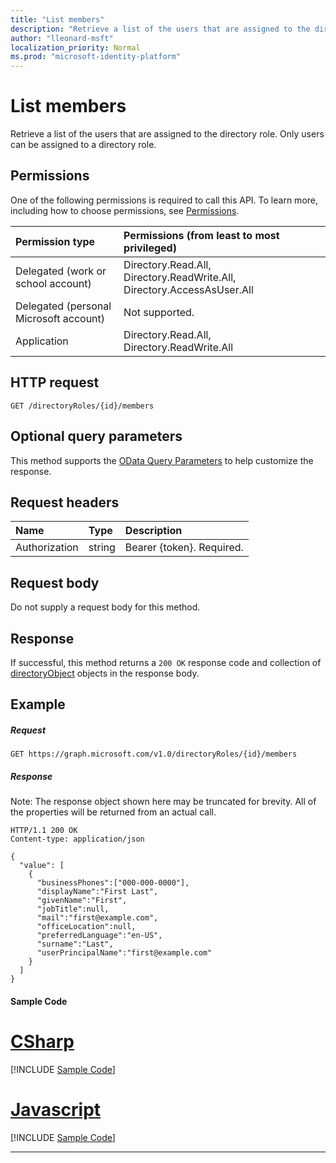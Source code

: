 ```yaml
---
title: "List members"
description: "Retrieve a list of the users that are assigned to the directory role.  Only users can be assigned to a directory role."
author: "lleonard-msft"
localization_priority: Normal
ms.prod: "microsoft-identity-platform"
---
```


# List members

Retrieve a list of the users that are assigned to the directory role.  Only users can be assigned to a directory role.
## Permissions
One of the following permissions is required to call this API. To learn more, including how to choose permissions, see [Permissions](/graph/permissions-reference).


|Permission type      | Permissions (from least to most privileged)              |
|:--------------------|:---------------------------------------------------------|
|Delegated (work or school account) | Directory.Read.All, Directory.ReadWrite.All, Directory.AccessAsUser.All    |
|Delegated (personal Microsoft account) | Not supported.    |
|Application | Directory.Read.All, Directory.ReadWrite.All |

## HTTP request
<!-- { "blockType": "ignored" } -->
```http
GET /directoryRoles/{id}/members
```
## Optional query parameters
This method supports the [OData Query Parameters](https://developer.microsoft.com/graph/docs/concepts/query_parameters) to help customize the response.
## Request headers
| Name       | Type | Description|
|:-----------|:------|:----------|
| Authorization  | string  | Bearer {token}. Required. |

## Request body
Do not supply a request body for this method.

## Response

If successful, this method returns a `200 OK` response code and collection of [directoryObject](../resources/directoryobject.md) objects in the response body.
## Example
##### Request

<!-- {
  "blockType": "request",
  "name": "get_members"
}-->
```http
GET https://graph.microsoft.com/v1.0/directoryRoles/{id}/members
```
##### Response
Note: The response object shown here may be truncated for brevity. All of the properties will be returned from an actual call.
<!-- {
  "blockType": "response",
  "truncated": true,
  "@odata.type": "microsoft.graph.directoryObject",
  "isCollection": true
} -->
```http
HTTP/1.1 200 OK
Content-type: application/json

{
  "value": [
    {
      "businessPhones":["000-000-0000"],
      "displayName":"First Last",
      "givenName":"First",
      "jobTitle":null,
      "mail":"first@example.com",
      "officeLocation":null,
      "preferredLanguage":"en-US",
      "surname":"Last",
      "userPrincipalName":"first@example.com"
    }
  ]
}
```
#### Sample Code
# [CSharp](#tab/CSharp)
[!INCLUDE [Sample Code]( ../includes/get_members-C#-snippets.md)]

# [Javascript](#tab/Javascript)
[!INCLUDE [Sample Code]( ../includes/get_members-Javascript-snippets.md)]

---


<!-- uuid: 8fcb5dbc-d5aa-4681-8e31-b001d5168d79
2015-10-25 14:57:30 UTC -->
<!-- {
  "type": "#page.annotation",
  "description": "List members",
  "keywords": "",
  "section": "documentation",
  "tocPath": ""
}-->
